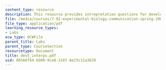 ```yaml
---
content_type: resource
description: This resource provides intrepretation questions for development day 5.
file: /media/courses/7-02-experimental-biology-communication-spring-2005/86566f64bb009ca831876e23c11a3629_dev5_interps.pdf
file_type: application/pdf
learning_resource_types:
- Labs
ocw_type: OCWFile
parent_title: Labs
parent_type: CourseSection
resourcetype: Document
title: dev5_interps.pdf
uid: 86566f64-bb00-9ca8-3187-6e23c11a3629
---
```

